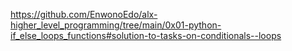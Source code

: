 https://github.com/EnwonoEdo/alx-higher_level_programming/tree/main/0x01-python-if_else_loops_functions#solution-to-tasks-on-conditionals--loops
